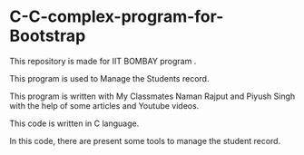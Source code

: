 # C-C-complex-program-for-Bootstrap

This repository is made for IIT BOMBAY program .

This program is used to Manage the Students record.

This program is written with My Classmates Naman Rajput and Piyush Singh with the help of some articles and Youtube videos.

This code is written in C language.

In this code, there are present some tools to manage the student record.
